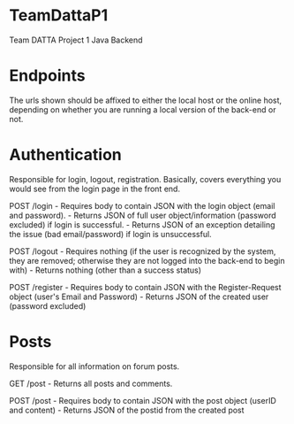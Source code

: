 # TeamDattaP1
Team DATTA Project 1
Java Backend

# Endpoints
The urls shown should be affixed to either the local host or the online host, depending on whether you are running a local version of the back-end or not.


# Authentication
Responsible for login, logout, registration. Basically, covers everything you would see from the login page in the front end.

POST /login
	- Requires body to contain JSON with the login object (email and password).
	- Returns JSON of full user object/information (password excluded) if login is successful.
	- Returns JSON of an exception detailing the issue (bad email/password) if login is unsuccessful.

POST /logout
	- Requires nothing (if the user is recognized by the system, they are removed; otherwise they are not logged into the back-end to begin with)
	- Returns nothing (other than a success status)

POST /register
	- Requires body to contain JSON with the Register-Request object (user's Email and Password)
	- Returns JSON of the created user (password excluded)


# Posts
Responsible for all information on forum posts.

GET /post
	- Returns all posts and comments.
  
POST /post
  	- Requires body to contain JSON with the post object (userID and content)
	- Returns JSON of the postid from the created post
